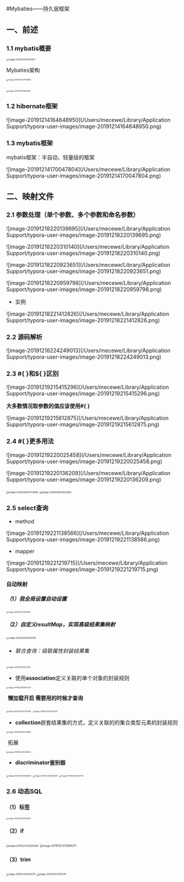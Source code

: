 #

#Mybaties——持久层框架

##  一、前述

### 1.1 mybatis概要

<img src="/Users/mecewe/Library/Application Support/typora-user-images/image-20191214170314457.png" alt="image-20191214170314457" style="zoom:40%;" />

Mybaties架构

<img src="/Users/mecewe/Library/Application Support/typora-user-images/image-20191030211409556.png" alt="image-20191030211409556" style="zoom:33%;" />

​									<img src="/Users/mecewe/Library/Application Support/typora-user-images/image-20191030211604618.png" alt="image-20191030211604618" style="zoom:33%;"/> 

### 1.2 hibernate框架

![image-20191214164648950](/Users/mecewe/Library/Application Support/typora-user-images/image-20191214164648950.png)

### 1.3 mybatis框架

mybatis框架：半自动、轻量级的框架

![image-20191214170047804](/Users/mecewe/Library/Application Support/typora-user-images/image-20191214170047804.png)

## 二、映射文件

### 2.1 参数处理（单个参数、多个参数和命名参数）

![image-20191218220139695](/Users/mecewe/Library/Application Support/typora-user-images/image-20191218220139695.png)

![image-20191218220310140](/Users/mecewe/Library/Application Support/typora-user-images/image-20191218220310140.png)

![image-20191218220923651](/Users/mecewe/Library/Application Support/typora-user-images/image-20191218220923651.png)

![image-20191218220959798](/Users/mecewe/Library/Application Support/typora-user-images/image-20191218220959798.png)

- 实例

![image-20191218221412826](/Users/mecewe/Library/Application Support/typora-user-images/image-20191218221412826.png)

### 2.2 源码解析

![image-20191218224249013](/Users/mecewe/Library/Application Support/typora-user-images/image-20191218224249013.png)

### 2.3 #{ }和${ }区别

![image-20191219215415296](/Users/mecewe/Library/Application Support/typora-user-images/image-20191219215415296.png)

**大多数情况取参数的值应该使用#{ }**

![image-20191219215612875](/Users/mecewe/Library/Application Support/typora-user-images/image-20191219215612875.png)

###  2.4 #{ }更多用法

![image-20191219220025458](/Users/mecewe/Library/Application Support/typora-user-images/image-20191219220025458.png)

![image-20191219220136209](/Users/mecewe/Library/Application Support/typora-user-images/image-20191219220136209.png)

<img src="/Users/mecewe/Library/Application Support/typora-user-images/image-20191219215757690.png" alt="image-20191219215757690" style="zoom:43%;" />

<img src="/Users/mecewe/Library/Application Support/typora-user-images/image-20191219215832085.png" alt="image-20191219215832085" style="zoom:43%;" />

### 2.5 select查询

- method

![image-20191219221138566](/Users/mecewe/Library/Application Support/typora-user-images/image-20191219221138566.png)

- mapper

![image-20191219221219715](/Users/mecewe/Library/Application Support/typora-user-images/image-20191219221219715.png)

#### 自动映射

##### （1）我全局设置自动设置

<img src="/Users/mecewe/Library/Application Support/typora-user-images/image-20191219221445981.png" alt="image-20191219221445981" style="zoom:33%;" />

##### （2）自定义resultMap，实现高级结果集映射

<img src="/Users/mecewe/Library/Application Support/typora-user-images/image-20191220155518789.png" alt="image-20191220155518789" style="zoom:40%;" />

- ###### 联合查询：级联属性封装结果集

<img src="/Users/mecewe/Library/Application Support/typora-user-images/image-20191220161122794.png" alt="image-20191220161122794" style="zoom:33%;" />

- 使用**association**定义关联的单个对象的封装规则

<img src="/Users/mecewe/Library/Application Support/typora-user-images/image-20191220161042729.png" alt="image-20191220161042729" style="zoom:33%;" />

​			**懒加载开启 需要用的时候才查询**

<img src="/Users/mecewe/Library/Application Support/typora-user-images/image-20191220162754465.png" alt="image-20191220162754465" style="zoom:33%;" />

<img src="/Users/mecewe/Library/Application Support/typora-user-images/image-20191220163336592.png" alt="image-20191220163336592" style="zoom:33%;" />

- **collection**嵌套结果集的方式，定义关联的的集合类型元素的封装规则

<img src="/Users/mecewe/Library/Application Support/typora-user-images/image-20191220165019898.png" alt="image-20191220165019898" style="zoom:33%;" />

​			拓展

<img src="/Users/mecewe/Library/Application Support/typora-user-images/image-20191221205136594.png" alt="image-20191221205136594" style="zoom:33%;" />

- **discriminator鉴别器**

<img src="/Users/mecewe/Library/Application Support/typora-user-images/image-20191221205656984.png" alt="image-20191221205656984" style="zoom:33%;" />

<img src="/Users/mecewe/Library/Application Support/typora-user-images/image-20191221205933684.png" alt="image-20191221205933684" style="zoom:33%;" />

<img src="/Users/mecewe/Library/Application Support/typora-user-images/image-20191221205837140.png" alt="image-20191221205837140" style="zoom:33%;" />

### 2.6 动态SQL

#### （1）标签

<img src="/Users/mecewe/Library/Application Support/typora-user-images/image-20191221210235600.png" alt="image-20191221210235600" style="zoom:33%;" />

#### （2）if

<img src="/Users/mecewe/Library/Application Support/typora-user-images/image-20191221212005485.png" alt="image-20191221212005485" style="zoom:43%;" />

<img src="/Users/mecewe/Library/Application Support/typora-user-images/image-20191221212656371.png" alt="image-20191221212656371" style="zoom:50%;" />

#### 	（3）trim

<img src="/Users/mecewe/Library/Application Support/typora-user-images/image-20191221213020174.png" alt="image-20191221213020174" style="zoom:40%;" />

<img src="/Users/mecewe/Library/Application Support/typora-user-images/image-20191221213617578.png" alt="image-20191221213617578" style="zoom:40%;" />